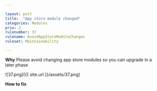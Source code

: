 ```yaml
---

layout: post
title:  "App store module changed"
categories: Modules
prio: 2
rulenumber: 37
rulename: AvoidAppStoreModuleChanges
ruleset: Maintainability

---
```


**Why**
Please avoid changing app store modules so you can upgrade in a later phase

![37.png]({{ site.url }}/assets/37.png)

**How to fix**

